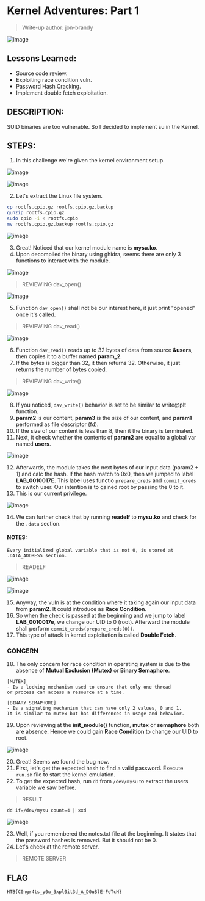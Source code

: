 # Kernel Adventures: Part 1
> Write-up author: jon-brandy

![image](https://github.com/user-attachments/assets/77bfbef0-42b4-4a26-8ce5-e3865ff54055)


## Lessons Learned:
- Source code review.
- Exploiting race condition vuln.
- Password Hash Cracking.
- Implement double fetch exploitation.

## DESCRIPTION:
SUID binaries are too vulnerable. So I decided to implement su in the Kernel.

## STEPS:
1. In this challenge we're given the kernel environment setup.

![image](https://github.com/user-attachments/assets/65122e1a-24fb-4dbf-bcbb-fcd6d72dc17f)

![image](https://github.com/user-attachments/assets/e56eab40-ecca-4d6e-8ed1-85e50bdfdfbe)


2. Let's extract the Linux file system.

```sh
cp rootfs.cpio.gz rootfs.cpio.gz.backup
gunzip rootfs.cpio.gz
sudo cpio -i < rootfs.cpio
mv rootfs.cpio.gz.backup rootfs.cpio.gz
```

![image](https://github.com/user-attachments/assets/e5ce8c4a-9eda-420c-b413-25cc669d9fda)


3. Great! Noticed that our kernel module name is **mysu.ko**.
4. Upon decompiled the binary using ghidra, seems there are only 3 functions to interact with the module.

![image](https://github.com/user-attachments/assets/aa40a641-8260-4bdc-a451-1b6ac4be9226)


> REVIEWING dav_open()

![image](https://github.com/user-attachments/assets/fdd9ac7b-0ba2-49e3-968c-a675a13e1c73)


5. Function `dav_open()` shall not be our interest here, it just print "opened" once it's called.

> REVIEWING dav_read()

![image](https://github.com/user-attachments/assets/fca2f4df-229f-4b1c-a837-9a4c1b7ff5ef)


6. Function `dav_read()` reads up to 32 bytes of data from source **&users**, then copies it to a buffer named **param_2**.
7. If the bytes is bigger than 32, it then returns 32. Otherwise, it just returns the number of bytes copied.

> REVIEWING dav_write()

![image](https://github.com/user-attachments/assets/42a3f23c-1177-41f2-be40-eade73091c68)


8. If you noticed, `dav_write()` behavior is set to be similar to write@plt function.
9. **param2** is our content, **param3** is the size of our content, and **param1** performed as file descriptor (fd).
10. If the size of our content is less than 8, then it the binary is terminated.
11. Next, it check whether the contents of **param2** are equal to a global var named **users**.

![image](https://github.com/user-attachments/assets/625f8172-eb32-47ec-89d0-9fff39189471)


12. Afterwards, the module takes the next bytes of our input data (param2 + 1) and calc the hash. If the hash match to 0x0, then we jumped to label **LAB_0010017E**. This label uses functio `prepare_creds` and `commit_creds` to switch user. Our intention is to gained root by passing the 0 to it.
13. This is our current privilege.

![image](https://github.com/user-attachments/assets/454e9ec8-2850-439e-b314-7ecfa1689709)


14. We can further check that by running **readelf** to **mysu.ko** and check for the `.data` section.

#### NOTES:

```
Every initialized global variable that is not 0, is stored at .DATA_ADDRESS section.
```

> READELF

![image](https://github.com/user-attachments/assets/2a22de3d-3970-4f98-a8e6-e72ea29cc1e7)

![image](https://github.com/user-attachments/assets/e0013d4b-a53c-4ca9-b571-18976916e940)


15. Anyway, the vuln is at the condition where it taking again our input data from **param2**. It could introduce as **Race Condition**.
16. So when the check is passed at the beginning and we jump to label **LAB_0010017e**, we change our UID to 0 (root). Afterward the module shall perform `commit_creds(prepare_creds(0))`.
17. This type of attack in kernel exploitation is called **Double Fetch**.

### CONCERN

18. The only concern for race condition in operating system is due to the absence of **Mutual Exclusion (Mutex)** or **Binary Semaphore**.

```
[MUTEX]
- Is a locking mechanism used to ensure that only one thread
or process can access a resource at a time.

[BINARY SEMAPHORE]
- Is a signaling mechanism that can have only 2 values, 0 and 1.
It is similar to mutex but has differences in usage and behavior.
```

19. Upon reviewing at the **init_module()** function, **mutex** or **semaphore** both are absence. Hence we could gain **Race Condition** to change our UID to root.

![image](https://github.com/user-attachments/assets/c6df3ff9-5874-4789-b50d-f23fa3140547)


20. Great! Seems we found the bug now.
21. First, let's get the expected hash to find a valid password. Execute `run.sh` file to start the kernel emulation.
22. To get the expected hash, run `dd` from `/dev/mysu` to extract the users variable we saw before.

> RESULT

```
dd if=/dev/mysu count=4 | xxd
```

![image](https://github.com/user-attachments/assets/21cd47fa-f18d-44e3-bc92-9991ee417e88)


23. Well, if you remembered the notes.txt file at the beginning. It states that the password hashes is removed. But it should not be 0.
24. Let's check at the remote server.

> REMOTE SERVER




## FLAG

```
HTB{C0ngr4ts_y0u_3xpl0it3d_A_D0uBlE-FeTcH}
```
